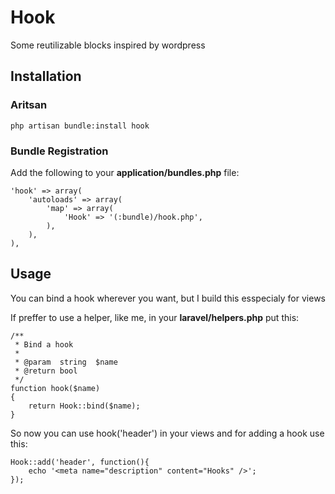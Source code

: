 # Hook

Some reutilizable blocks inspired by wordpress

## Installation

### Aritsan

	php artisan bundle:install hook

### Bundle Registration

Add the following to your **application/bundles.php** file:

	'hook' => array(
		'autoloads' => array(
			'map' => array(
				'Hook' => '(:bundle)/hook.php',
			),
		),
	),


## Usage

You can bind a hook wherever you want, but I build this esspecialy for views

If preffer to use a helper, like me, in your **laravel/helpers.php** put this:

	/**
	 * Bind a hook
	 *
	 * @param  string  $name
	 * @return bool
	 */
	function hook($name)
	{
		return Hook::bind($name);
	}

So now you can use hook('header') in your views and for adding a hook use this:

	Hook::add('header', function(){
		echo '<meta name="description" content="Hooks" />';
	});